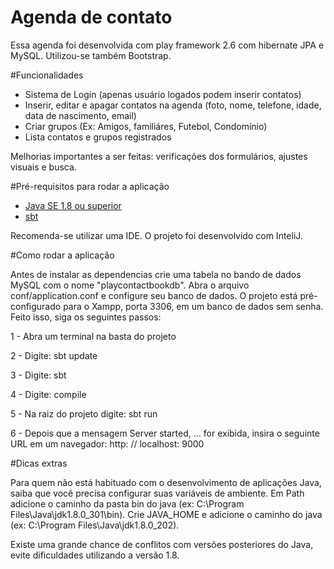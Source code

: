 # Agenda de contato

Essa agenda foi desenvolvida com play framework 2.6 com hibernate JPA e MySQL. Utilizou-se também Bootstrap.

#Funcionalidades
- Sistema de Login (apenas usuário logados podem inserir contatos)
- Inserir, editar e apagar contatos na agenda (foto, nome, telefone, idade, data de nascimento, email)
- Criar grupos (Ex: Amigos, familiáres, Futebol, Condomínio)
- Lista contatos e grupos registrados

Melhorias importantes a ser feitas: verificações dos formulários, ajustes visuais e busca. 

#Pré-requisitos para rodar a aplicação

- [Java SE 1.8 ou superior](https://www.oracle.com/br/java/technologies/javase/javase8-archive-downloads.html)
- [sbt](https://www.scala-sbt.org/download.html)

Recomenda-se utilizar uma IDE. O projeto foi desenvolvido com InteliJ.

#Como rodar a aplicação

Antes de instalar as dependencias crie uma tabela no bando de dados MySQL com o nome "playcontactbookdb". Abra o arquivo conf/application.conf e configure seu banco de dados. O projeto está pré-configurado para o Xampp, porta 3306, em um banco de dados sem senha. Feito isso, siga os seguintes passos:

1 - Abra um terminal na basta do projeto

2 - Digite: sbt update

3 - Digite: sbt

4 - Digite: compile

5 - Na raiz do projeto digite: sbt run

6 - Depois que a mensagem Server started, ... for exibida, insira o seguinte URL em um navegador: http: // localhost: 9000


#Dicas extras

Para quem não está habituado com o desenvolvimento de aplicações Java, saiba que você precisa configurar suas variáveis de ambiente. Em Path adicione o caminho da pasta bin do java (ex: C:\Program Files\Java\jdk1.8.0_301\bin). Crie JAVA_HOME e adicione o caminho do java (ex: C:\Program Files\Java\jdk1.8.0_202).

Existe uma grande chance de conflitos com versões posteriores do Java, evite dificuldades utilizando a versão 1.8.
